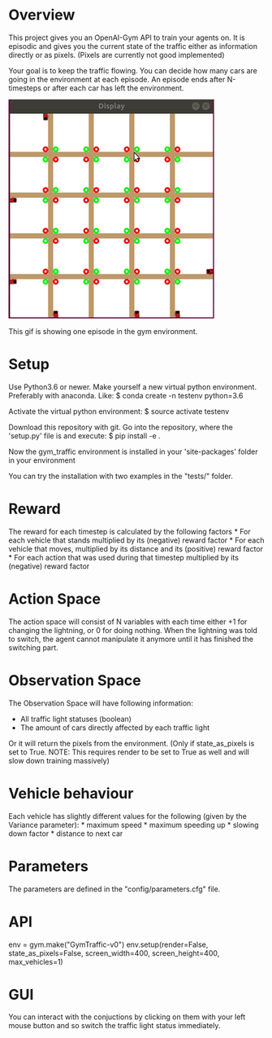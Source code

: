 # Overview

This project gives you an OpenAI-Gym API to train your agents on.
It is episodic and gives you the current state of the traffic either as information directly or as pixels. (Pixels are currently not good implemented)

Your goal is to keep the traffic flowing.
You can decide how many cars are going in the environment at each episode. 
An episode ends after N-timesteps or after each car has left the environment.

![](./media/traffic_gym_example_one_episode.gif)

This gif is showing one episode in the gym environment.


# Setup

Use Python3.6 or newer.
Make yourself a new virtual python environment. Preferably with anaconda.
Like:
	$ conda create -n testenv python=3.6

Activate the virtual python environment:
	$ source activate testenv

Download this repository with git.
Go into the repository, where the 'setup.py' file is and execute:
	$ pip install -e .

Now the gym_traffic environment is installed in your 'site-packages' folder in your environment

You can try the installation with two examples in the "tests/" folder.


# Reward
The reward for each timestep is calculated by the following factors
    * For each vehicle that stands multiplied by its (negative) reward factor
    * For each vehicle that moves, multiplied by its distance and its (positive) reward factor
    * For each action that was used during that timestep multiplied by its (negative) reward factor

# Action Space
The action space will consist of N variables with each time either +1 for changing the lightning, or 0 for doing nothing.
When the lightning was told to switch, the agent cannot manipulate it anymore until it has finished the switching part.

# Observation Space
The Observation Space will have following information:
  * All traffic light statuses (boolean)
  * The amount of cars directly affected by each traffic light
  
Or it will return the pixels from the environment. (Only if state_as_pixels is set to True. NOTE: This requires render to be set to True as well and will slow down training massively)


# Vehicle behaviour
Each vehicle has slightly different values for the following (given by the Variance parameter):
    * maximum speed
    * maximum speeding up
    * slowing down factor
    * distance to next car

# Parameters
The parameters are defined in the "config/parameters.cfg" file.


# API
env = gym.make("GymTraffic-v0")
env.setup(render=False, state_as_pixels=False, screen_width=400, screen_height=400, max_vehicles=1)


# GUI
You can interact with the conjuctions by clicking on them with your left mouse button and so switch the traffic light status immediately.
